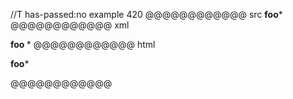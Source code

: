 //T has-passed:no
example 420
@@@@@@@@@@@@ src
**foo***
@@@@@@@@@@@@ xml
<?xml version="1.0" encoding="UTF-8"?>
<!DOCTYPE document SYSTEM "CommonMark.dtd">
<document xmlns="http://commonmark.org/xml/1.0">
  <paragraph>
    <strong>
      <text>foo</text>
    </strong>
    <text>*</text>
  </paragraph>
</document>
@@@@@@@@@@@@ html
<p><strong>foo</strong>*</p>
@@@@@@@@@@@@
